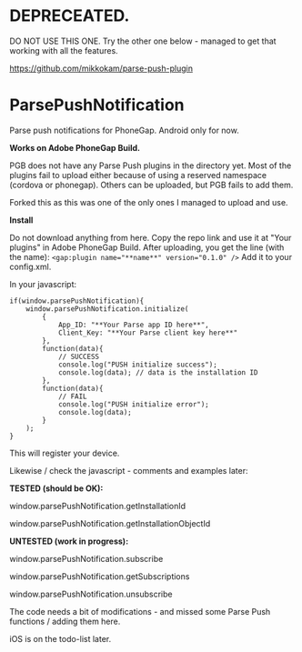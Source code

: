 DEPRECEATED.
============

DO NOT USE THIS ONE.
Try the other one below - managed to get that working with all the features.

https://github.com/mikkokam/parse-push-plugin



ParsePushNotification
============

Parse push notifications for PhoneGap. Android only for now.

**Works on Adobe PhoneGap Build.**

PGB does not have any Parse Push plugins in the directory yet.
Most of the plugins fail to upload either because of using a reserved namespace (cordova or phonegap).
Others can be uploaded, but PGB fails to add them.

Forked this as this was one of the only ones I managed to upload and use.

**Install**

Do not download anything from here. Copy the repo link and use it at "Your plugins" in Adobe PhoneGap Build. After uploading, you get the line (with the name):
`<gap:plugin name="**name**" version="0.1.0" />`
Add it to your config.xml.

In your javascript:

```
if(window.parsePushNotification){
    window.parsePushNotification.initialize(
        {
            App_ID: "**Your Parse app ID here**",
            Client_Key: "**Your Parse client key here**"
        },
        function(data){
            // SUCCESS
            console.log("PUSH initialize success");
            console.log(data); // data is the installation ID
        },
        function(data){
            // FAIL
            console.log("PUSH initialize error");
            console.log(data);
        }
    );
}
```

This will register your device.
  
  
Likewise / check the javascript - comments and examples later:

**TESTED (should be OK):**

window.parsePushNotification.getInstallationId

window.parsePushNotification.getInstallationObjectId

**UNTESTED (work in progress):**

window.parsePushNotification.subscribe

window.parsePushNotification.getSubscriptions

window.parsePushNotification.unsubscribe



The code needs a bit of modifications -  and missed some Parse Push functions / adding them here.

iOS is on the todo-list later.
